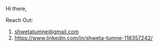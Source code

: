 Hi there,


Reach Out:
  1. shwetatumne@gmail.com
  2. https://www.linkedin.com/in/shweta-tumne-118357242/
